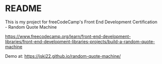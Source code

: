 # README

This is my project for freeCodeCamp's Front End Development Certification - Random Quote Machine

https://www.freecodecamp.org/learn/front-end-development-libraries/front-end-development-libraries-projects/build-a-random-quote-machine

Demo at: https://jski22.github.io/random-quote-machine/